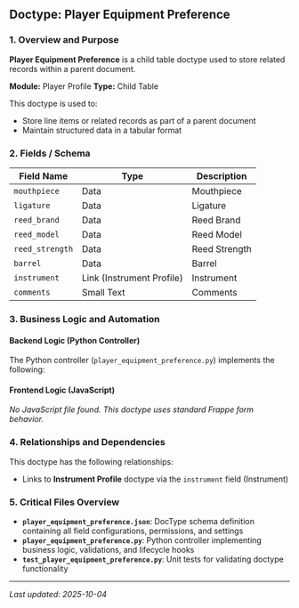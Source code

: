 ## Doctype: Player Equipment Preference

### 1. Overview and Purpose

**Player Equipment Preference** is a child table doctype used to store related records within a parent document.

**Module:** Player Profile
**Type:** Child Table

This doctype is used to:
- Store line items or related records as part of a parent document
- Maintain structured data in a tabular format

### 2. Fields / Schema

| Field Name | Type | Description |
|------------|------|-------------|
| `mouthpiece` | Data | Mouthpiece |
| `ligature` | Data | Ligature |
| `reed_brand` | Data | Reed Brand |
| `reed_model` | Data | Reed Model |
| `reed_strength` | Data | Reed Strength |
| `barrel` | Data | Barrel |
| `instrument` | Link (Instrument Profile) | Instrument |
| `comments` | Small Text | Comments |

### 3. Business Logic and Automation

#### Backend Logic (Python Controller)

The Python controller (`player_equipment_preference.py`) implements the following:

#### Frontend Logic (JavaScript)

*No JavaScript file found. This doctype uses standard Frappe form behavior.*

### 4. Relationships and Dependencies

This doctype has the following relationships:

- Links to **Instrument Profile** doctype via the `instrument` field (Instrument)

### 5. Critical Files Overview

- **`player_equipment_preference.json`**: DocType schema definition containing all field configurations, permissions, and settings
- **`player_equipment_preference.py`**: Python controller implementing business logic, validations, and lifecycle hooks
- **`test_player_equipment_preference.py`**: Unit tests for validating doctype functionality

---

*Last updated: 2025-10-04*
